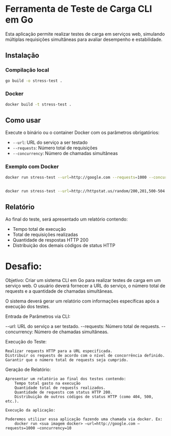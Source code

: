# Ferramenta de Teste de Carga CLI em Go

Esta aplicação permite realizar testes de carga em serviços web, simulando múltiplas requisições simultâneas para avaliar desempenho e estabilidade.

## Instalação

### Compilação local
```bash
go build -o stress-test .
```

### Docker
```bash
docker build -t stress-test .
```

## Como usar

Execute o binário ou o container Docker com os parâmetros obrigatórios:

- `--url`: URL do serviço a ser testado
- `--requests`: Número total de requisições
- `--concurrency`: Número de chamadas simultâneas

### Exemplo com Docker

```bash
docker run stress-test --url=http://google.com --requests=1000 --concurrency=10


docker run stress-test --url=http://httpstat.us/random/200,201,500-504 --requests=100 --concurrency=10

```

## Relatório

Ao final do teste, será apresentado um relatório contendo:
- Tempo total de execução
- Total de requisições realizadas
- Quantidade de respostas HTTP 200
- Distribuição dos demais códigos de status HTTP

# Desafio: 

Objetivo: Criar um sistema CLI em Go para realizar testes de carga em um serviço web. O usuário deverá fornecer a URL do serviço, o número total de requests e a quantidade de chamadas simultâneas.


O sistema deverá gerar um relatório com informações específicas após a execução dos testes.

Entrada de Parâmetros via CLI:

--url: URL do serviço a ser testado.
--requests: Número total de requests.
--concurrency: Número de chamadas simultâneas.


Execução do Teste:

    Realizar requests HTTP para a URL especificada.
    Distribuir os requests de acordo com o nível de concorrência definido.
    Garantir que o número total de requests seja cumprido.

Geração de Relatório:

    Apresentar um relatório ao final dos testes contendo:
        Tempo total gasto na execução
        Quantidade total de requests realizados.
        Quantidade de requests com status HTTP 200.
        Distribuição de outros códigos de status HTTP (como 404, 500, etc.).

    Execução da aplicação:

    Poderemos utilizar essa aplicação fazendo uma chamada via docker. Ex:
        docker run <sua imagem docker> —url=http://google.com —requests=1000 —concurrency=10
